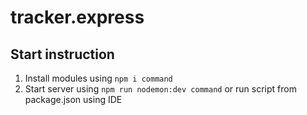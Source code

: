# tracker.express

## Start instruction

1. Install modules using `npm i command`
2. Start server using `npm run nodemon:dev command` or run script from package.json using IDE
